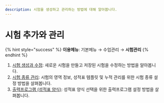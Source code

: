 ```yaml
---
description: 시험을 생성하고 관리하는 방법에 대해 알아봅니다.
---
```


# 시험 추가와 관리

{% hint style="success" %}
**이용메뉴**: 기본메뉴 → 수업관리 → **시험관리**
{% endhint %}

1. [시험 생성과 수정](new.md): 새로운 시험을 만들고 저장된 시험을 수정하는 방법을 알아봅니다.&#x20;
2. [시험 종류 관리](category.md): 시험의 영역 정보, 성적표 템플릿 및 누적 관리를 위한 시험 종류 설정 방법을 살펴봅니다.
3. [출력프로그램 (성적표 양식)](form.md): 성적표 양식 선택을 위한 출력프로그램 설정 방법을 살펴봅니다.

